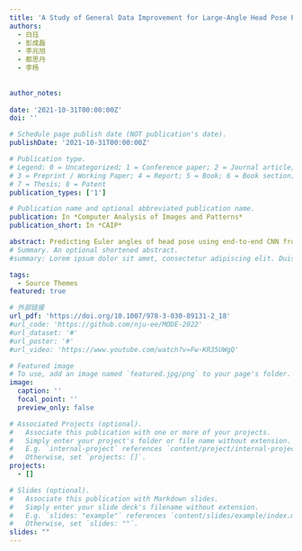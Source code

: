 ```yaml
---
title: 'A Study of General Data Improvement for Large-Angle Head Pose Estimation'
authors:
  - 白珏
  - 彭成磊
  - 李兆旭
  - 都思丹
  - 李杨
  
  
author_notes:
  
date: '2021-10-31T00:00:00Z'
doi: ''

# Schedule page publish date (NOT publication's date).
publishDate: '2021-10-31T00:00:00Z'

# Publication type.
# Legend: 0 = Uncategorized; 1 = Conference paper; 2 = Journal article;
# 3 = Preprint / Working Paper; 4 = Report; 5 = Book; 6 = Book section;
# 7 = Thesis; 8 = Patent
publication_types: ['1']

# Publication name and optional abbreviated publication name.
publication: In *Computer Analysis of Images and Patterns*
publication_short: In *CAIP*

abstract: Predicting Euler angles of head pose using end-to-end CNN from a single RGB image is a popular application in recent years. However, the existing methods ignored the information about the rotation order contained in the Euler angles, always following the traditional pitch-yaw-roll order. They also neglected the error sources from outlier samples with large-angle poses. We analyzed current shortcomings and made suggestions for improvement from the perspective of data distribution. We studied the influence of different rotation orders on the data distribution and showed choosing an appropriate rotation order to learn head pose can significantly optimize the data distribution and improve the prediction accuracy. Then a data enhancement method was proposed to increase the large-angle poses by rotating the 2D images randomly and solving the corresponding head poses, which can improve network performance on the large-angle poses. Evaluated on two popular networks and different datasets, our methods were proved to be effective and general.
# Summary. An optional shortened abstract.
#summary: Lorem ipsum dolor sit amet, consectetur adipiscing elit. Duis posuere tellus ac convallis placerat. Proin tincidunt magna sed ex sollicitudin condimentum.

tags:
  - Source Themes
featured: true

# 外部链接
url_pdf: 'https://doi.org/10.1007/978-3-030-89131-2_18'
#url_code: 'https://github.com/nju-ee/MODE-2022'
#url_dataset: '#'
#url_poster: '#'
#url_video: 'https://www.youtube.com/watch?v=Fw-KR35UWgQ'

# Featured image
# To use, add an image named `featured.jpg/png` to your page's folder.
image:
  caption: ''
  focal_point: ''
  preview_only: false

# Associated Projects (optional).
#   Associate this publication with one or more of your projects.
#   Simply enter your project's folder or file name without extension.
#   E.g. `internal-project` references `content/project/internal-project/index.md`.
#   Otherwise, set `projects: []`.
projects:
  - []

# Slides (optional).
#   Associate this publication with Markdown slides.
#   Simply enter your slide deck's filename without extension.
#   E.g. `slides: "example"` references `content/slides/example/index.md`.
#   Otherwise, set `slides: ""`.
slides: ""
---
```

